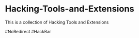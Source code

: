# Hacking-Tools-and-Extensions
This is a collection of Hacking Tools and Extensions

#NoRedirect
#HackBar
